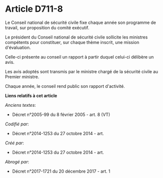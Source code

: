 # Article D711-8

Le Conseil national de sécurité civile fixe chaque année son programme de travail, sur proposition du comité exécutif.

Le président du Conseil national de sécurité civile sollicite les ministres compétents pour constituer, sur chaque thème
inscrit, une mission d'évaluation.

Celle-ci présente au conseil un rapport à partir duquel celui-ci délibère un avis.

Les avis adoptés sont transmis par le ministre chargé de la sécurité civile au Premier ministre.

Chaque année, le conseil rend public son rapport d'activité.

**Liens relatifs à cet article**

_Anciens textes_:

  - Décret n°2005-99 du 8 février 2005 - art. 8 (VT)

_Codifié par_:

  - Décret n°2014-1253 du 27 octobre 2014 - art.

_Créé par_:

  - Décret n°2014-1253 du 27 octobre 2014 - art.

_Abrogé par_:

  - Décret n°2017-1721 du 20 décembre 2017 - art. 1
